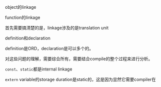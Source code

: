 object的linkage

function的linkage

首先需要搞清楚的是，linkage涉及的是translation unit



definition和declaration

definition是ORD，declaration是可以多个的。



对这些问题的理解，需要综合所有，需要结合compile的整个过程来进行分析。



`const`、`static`都是internal linkage

`extern` variable的storage duration是static的，这是因为显然它需要compiler在